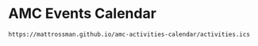 # AMC Events Calendar

```
https://mattrossman.github.io/amc-activities-calendar/activities.ics
```
